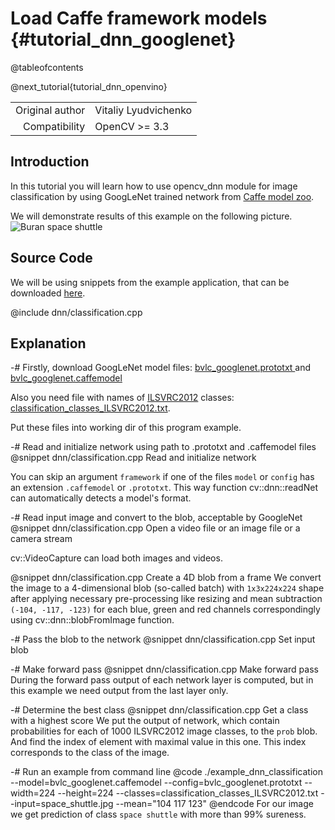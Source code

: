 Load Caffe framework models  {#tutorial_dnn_googlenet}
===========================

@tableofcontents

@next_tutorial{tutorial_dnn_openvino}

|    |    |
| -: | :- |
| Original author | Vitaliy Lyudvichenko |
| Compatibility | OpenCV >= 3.3 |

Introduction
------------

In this tutorial you will learn how to use opencv_dnn module for image classification by using
GoogLeNet trained network from [Caffe model zoo](http://caffe.berkeleyvision.org/model_zoo.html).

We will demonstrate results of this example on the following picture.
![Buran space shuttle](dnn/images/space_shuttle.jpg)

Source Code
-----------

We will be using snippets from the example application, that can be downloaded [here](https://github.com/opencv/opencv/blob/5.x/samples/dnn/classification.cpp).

@include dnn/classification.cpp

Explanation
-----------

-# Firstly, download GoogLeNet model files:
   [bvlc_googlenet.prototxt  ](https://github.com/opencv/opencv_extra/blob/5.x/testdata/dnn/bvlc_googlenet.prototxt) and
   [bvlc_googlenet.caffemodel](http://dl.caffe.berkeleyvision.org/bvlc_googlenet.caffemodel)

   Also you need file with names of [ILSVRC2012](http://image-net.org/challenges/LSVRC/2012/browse-synsets) classes:
   [classification_classes_ILSVRC2012.txt](https://github.com/opencv/opencv/blob/5.x/samples/data/dnn/classification_classes_ILSVRC2012.txt).

   Put these files into working dir of this program example.

-# Read and initialize network using path to .prototxt and .caffemodel files
   @snippet dnn/classification.cpp Read and initialize network

   You can skip an argument `framework` if one of the files `model` or `config` has an
   extension `.caffemodel` or `.prototxt`.
   This way function cv::dnn::readNet can automatically detects a model's format.

-# Read input image and convert to the blob, acceptable by GoogleNet
   @snippet dnn/classification.cpp Open a video file or an image file or a camera stream

   cv::VideoCapture can load both images and videos.

   @snippet dnn/classification.cpp Create a 4D blob from a frame
   We convert the image to a 4-dimensional blob (so-called batch) with `1x3x224x224` shape
   after applying necessary pre-processing like resizing and mean subtraction
   `(-104, -117, -123)` for each blue, green and red channels correspondingly using cv::dnn::blobFromImage function.

-# Pass the blob to the network
   @snippet dnn/classification.cpp Set input blob

-# Make forward pass
   @snippet dnn/classification.cpp Make forward pass
   During the forward pass output of each network layer is computed, but in this example we need output from the last layer only.

-# Determine the best class
   @snippet dnn/classification.cpp Get a class with a highest score
   We put the output of network, which contain probabilities for each of 1000 ILSVRC2012 image classes, to the `prob` blob.
   And find the index of element with maximal value in this one. This index corresponds to the class of the image.

-# Run an example from command line
   @code
   ./example_dnn_classification --model=bvlc_googlenet.caffemodel --config=bvlc_googlenet.prototxt --width=224 --height=224 --classes=classification_classes_ILSVRC2012.txt --input=space_shuttle.jpg --mean="104 117 123"
   @endcode
   For our image we get prediction of class `space shuttle` with more than 99% sureness.
